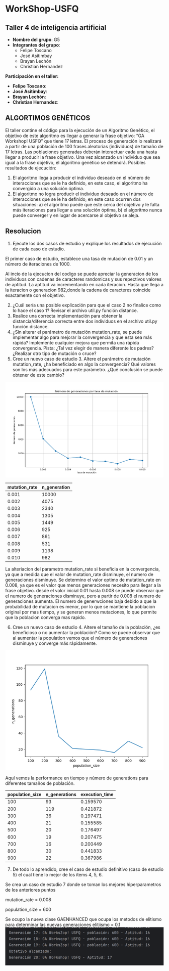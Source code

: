 # WorkShop-USFQ
## Taller 4 de inteligencia artificial

- **Nombre del grupo**: G5
- **Integrantes del grupo**:
  * Felipe Toscano
  * José Asitimbay
  * Brayan Lechón
  * Christian Hernandez

**Participación en el taller:**
  * **Felipe Toscano**: 
  * **José Asitimbay**: 
  * **Brayan Lechón**: 
  * **Christian Hernandez**: 


## ALGORTIMOS GENÉTICOS
El taller contine el código para la ejecución 
de un Algoritmo Genético, el objetivo de este algoritmo es llegar a generar la frase objetivo: “GA Workshop! USFQ” que tiene 17 letras. El
proceso de generación lo realizará a partir de 
una población de 100 frases aleatorias (individuos) de tamaño de 17 letras. Las poblaciones generadas deberán interactuar cada una
hasta llegar a producir la frase objetivo. Una 
vez alcanzado un individuo que sea igual a la frase objetivo, el algoritmo genético se detendrá.
Posibles resultados de ejecución:
1. El algoritmo llega a producir el individuo deseado en el número de interacciones que se le
ha definido, en este caso, el algoritmo ha convergido a una solución óptima.
2. El algoritmo no logra producir el individuo deseado en el número de interacciones que se
le ha definido, en este caso ocurren dos 
   situaciones: 
a) el algoritmo puede que este cerca del objetivo y le falta más iteraciones para llegar a una solución óptima, 
b) el algoritmo nunca puede converger y en lugar de acercarse al objetivo se aleja.



## Resolucion
1. Ejecute los dos casos de estudio y explique los resultados de ejecución de cada caso de
estudio.

El primer caso de estudio, establece una tasa 
de mutación de 0.01 y un número de iteraciones 
de 1000.

Al incio de la ejecucion del codigo se puede 
apreciar la generacion de los individuos con 
cadenas de caracteres randomicas y sus 
repectivos valores de aptitud. La aptitud va 
incrementando en cada iteracion. Hasta que 
llega a la iteracion o generacion 982,donde la 
cadena de caracteres coincide exactamente con 
el objetivo.


2. ¿Cuál sería una posible explicación para que el caso 2 no finalice como lo hace el caso 1?
Revisar el archivo util.py función distance.
3. Realice una correcta implementación para 
   obtener la distancia/diferencia correcta entre dos individuos en el archivo util.py función distance.
4. ¿Sin alterar el parámetro de mutación mutation_rate, se puede implementar algo para
mejorar la convergencia y que esta sea más rápida? Implemente cualquier mejora que
permita una rápida convergencia. Pista: ¿Tal vez elegir de manera diferente los padres?
¿Realizar otro tipo de mutación o cruce?
5. Cree un nuevo caso de estudio 3. Altere el parámetro de mutación mutation_rate, ¿ha beneficiado en algo la convergencia? Qué valores son los más adecuados para este
parámetro. ¿Qué conclusión se puede obtener de este cambio?

![](Taller4/AlgoritmosGeneticos/Images/img_5.png)

| mutation_rate | n_generation |
|---------------|--------------|
| 0.001         | 10000        |
| 0.002         | 4075         |
| 0.003         | 2340         |
| 0.004         | 1305         |
| 0.005         | 1449         |
| 0.006         | 925          |
| 0.007         | 861          |
| 0.008         | 531          |
| 0.009         | 1138         |
| 0.010         | 982          |

La alteriacion del parametro mutation_rate si beneficia en la convergencia, ya que a medida que el valor de mutation_rate disminuye, el numero de generaciones disminuye.
Se determino el valor optimo de mutation_rate en 0.008, ya que es el valor que menos generaciones necesito para llegar a la frase objetivo.
desde el valor inicial 0.01 hasta 0.008 se puede observar que el numero de generaciones disminuye, pero a partir de 0.008 el numero de generaciones aumenta.
El numero de generwciones baja debido a que la probabilidad de mutacion es menor, por lo que se mantiene la poblacion original por mas tiempo, y se generan menos mutaciones, lo que permite que la poblacion converga mas rapido.


6. Cree un nuevo caso de estudio 4. Altere el tamaño de la población, ¿es beneficioso o no
aumentar la población?
Como se puede observar que al aumentar la population vemos que el número de generaciones disminuye y converge más rápidamente.

![](Taller4/AlgoritmosGeneticos/images/population_vs_ngenerations.png)

Aquí vemos la performance en tiempo y número de generations para diferentes tamaños de población.


| population_size | n_generations | execution_time |
|-----------------|---------------|----------------|
|             100 |            93 |       0.159570 |
|             200 |           119 |       0.421872 |
|             300 |            36 |       0.197471 |
|             400 |            21 |       0.155585 |
|             500 |            20 |       0.176497 |
|             600 |            19 |       0.207475 |
|             700 |            16 |       0.200449 |
|             800 |            30 |       0.441833 |
|             900 |            22 |       0.367986 |


7. De todo lo aprendido, cree el caso de estudio definitivo (caso de estudio 5) el cual tiene lo
mejor de los ítems 4, 5, 6.

Se crea un caso de estudio 7 donde se toman los mejores hiperparametros de los anteriores puntos


mutation_rate = 0.008


population_size = 600


Se ocupo la nueva clase GAENHANCED que ocupa los metodos de elitismo para determinar las nuevas generaciones
elitiismo = 0.1
![](Taller4/AlgoritmosGeneticos/Images/img_7.png)
